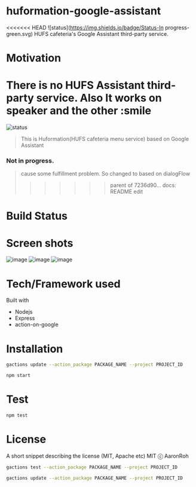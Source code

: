 # huformation-google-assistant
<<<<<<< HEAD
![status](https://img.shields.io/badge/Status-In progress-green.svg)
HUFS cafeteria's Google Assistant third-party service.

# Motivation
There is no HUFS Assistant third-party service. 
Also It works on speaker and the other :smile
=======
![status](https://img.shields.io/badge/Status-Stop-red.svg)
> This is Huformation(HUFS cafeteria menu service) based on Google Assistant

### Not in progress.

> cause some fulfillment problem.
> So changed to based on dialogFlow
>>>>>>> parent of 7236d90... docs: README edit


# Build Status


# Screen shots
![image](https://user-images.githubusercontent.com/4939738/52205496-988e4700-28ba-11e9-8470-ee00a725c7a7.png)
![image](https://user-images.githubusercontent.com/4939738/52205524-ad6ada80-28ba-11e9-8e96-2342a85fe581.png)
![image](https://user-images.githubusercontent.com/4939738/52205574-d7bc9800-28ba-11e9-8982-17dc5a95e07c.png)


# Tech/Framework used
Built with
* Nodejs
* Express
* action-on-google

# Installation
```bash
gactions update --action_package PACKAGE_NAME --project PROJECT_ID

npm start
```

# Test
```javascript
npm test
```

# License
A short snippet describing the license (MIT, Apache etc)
MIT ⓒ AaronRoh



```bash
gactions test --action_package PACKAGE_NAME --project PROJECT_ID

gactions update --action_package PACKAGE_NAME --project PROJECT_ID
```

